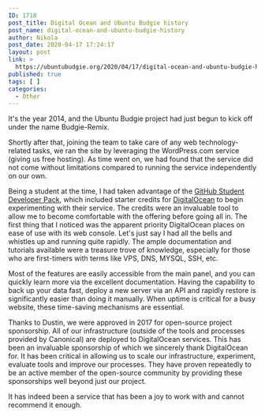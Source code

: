 ```yaml
---
ID: 1718
post_title: Digital Ocean and Ubuntu Budgie history
post_name: digital-ocean-and-ubuntu-budgie-history
author: Nikola
post_date: 2020-04-17 17:24:17
layout: post
link: >
  https://ubuntubudgie.org/2020/04/17/digital-ocean-and-ubuntu-budgie-history/
published: true
tags: [ ]
categories:
  - Other
---
```

<p>It's the year 2014, and the Ubuntu Budgie project had just begun to kick off under the name Budgie-Remix. </p>
<p>Shortly after that, joining the team to take care of any web technology-related tasks, we ran the site by leveraging the WordPress.com service (giving us free hosting). As time went on, we had found that the service did not come without limitations compared to running the service independently on our own.</p>
<!--more-->
<p>Being a student at the time, I had taken advantage of the <a href="https://education.github.com/pack">GitHub Student Developer Pack</a>, which included starter credits for <a href="https://www.digitalocean.com/">DigitalOcean</a> to begin experimenting with their service. The credits were an invaluable tool to allow me to become comfortable with the offering before going all in. The first thing that I noticed was the apparent priority DigitalOcean places on ease of use with its web console. Let's just say I had all the bells and whistles up and running quite rapidly. The ample documentation and tutorials available were a treasure trove of knowledge, especially for those who are first-timers with terms like VPS, DNS, MYSQL, SSH, etc.</p>
<p>Most of the features are easily accessible from the main panel, and you can quickly learn more via the excellent documentation. Having the capability to back up your data fast, deploy a new server via an API and rapidly restore is significantly easier than doing it manually. When uptime is critical for a busy website, these time-saving mechanisms are essential.</p>
<p>Thanks to Dustin, we were approved in 2017 for open-source project sponsorship. All of our infrastructure (outside of the tools and processes provided by Canonical) are deployed to DigitalOcean services. This has been an invaluable sponsorship of which we sincerely thank DigitalOcean for. It has been critical in allowing us to scale our infrastructure, experiment, evaluate tools and improve our processes. They have proven repeatedly to be an active member of the open-source community by providing these sponsorships well beyond just our project.</p>
<p>It has indeed been a service that has been a joy to work with and cannot recommend it enough.</p>
